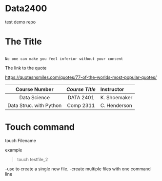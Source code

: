# Data2400
test demo repo
# The Title

```

No one can make you feel inferior without your consent

```

The link to the quote

https://quotesnsmiles.com/quotes/77-of-the-worlds-most-popular-quotes/



| **Course Number** | _Course Title_ | Instructor   |
|:-----------------:|:--------------:|:------------|
| Data Science     | DATA 2401       | K. Shoemaker|
| Data Struc. with Python |Comp 2311  | C. Henderson|


# Touch command


touch Filename

example

> touch testfile_2

-use to create a single new file.
-create multiple files with one command line

